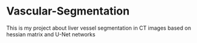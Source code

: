 # Vascular-Segmentation
This is my project about liver vessel segmentation in CT images based on hessian matrix and U-Net networks

